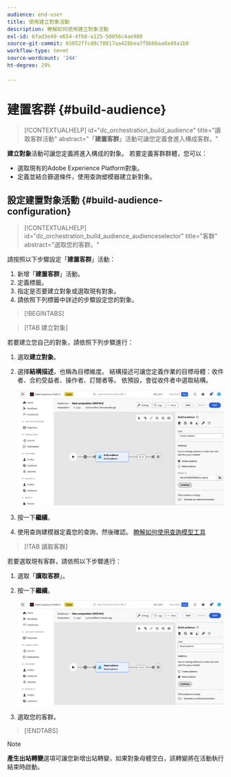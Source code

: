 ```yaml
---
audience: end-user
title: 使用建立對象活動
description: 瞭解如何使用建立對象活動
exl-id: 6fad3e49-e654-4f68-a125-50056c4ae980
source-git-commit: 65052ffcd8c70817aa428bea7f8b6baa0a49a1b0
workflow-type: tm+mt
source-wordcount: '244'
ht-degree: 29%

---
```


# 建置客群 {#build-audience}

>[!CONTEXTUALHELP]
>id="dc_orchestration_build_audience"
>title="讀取客群活動"
>abstract="「**建置客群**」活動可讓您定義會進入構成客群。"

**建立對象**&#x200B;活動可讓您定義將進入構成的對象。 若要定義客群群體，您可以：

* 選取現有的Adobe Experience Platform對象。
* 定義並結合篩選條件，使用查詢塑模器建立新對象。

## 設定建置對象活動 {#build-audience-configuration}

>[!CONTEXTUALHELP]
>id="dc_orchestration_build_audience_audienceselector"
>title="客群"
>abstract="選取您的客群。"

請按照以下步驟設定「**建置客群**」活動：

1. 新增「**建置客群**」活動。
1. 定義標籤。
1. 指定是否要建立對象或選取現有對象。
1. 請依照下列標籤中詳述的步驟設定您的對象。

>[!BEGINTABS]

>[!TAB 建立對象]

若要建立您自己的對象，請依照下列步驟進行：

1. 選取&#x200B;**建立對象**。
1. 選擇&#x200B;**結構描述**，也稱為目標維度。 結構描述可讓您定義作業的目標母體：收件者、合約受益者、操作者、訂閱者等。 依預設，會從收件者中選取結構。

   ![](../assets/build-audience-create.png)

1. 按一下&#x200B;**繼續**。
1. 使用查詢建模器定義您的查詢，然後確認。 [瞭解如何使用查詢模型工具](../../query/query-modeler-overview.md)

>[!TAB 讀取客群]

若要選取現有客群，請依照以下步驟進行：

1. 選取「**讀取客群**」。
1. 按一下&#x200B;**繼續**。

   ![](../assets/build-audience-read.png)

1. 選取您的客群。

>[!ENDTABS]

>[!NOTE]
>
>**產生出站轉變**&#x200B;選項可讓您新增出站轉變，如果對象母體空白，該轉變將在活動執行結束時啟動。

<!--
## Examples{#build-audience-examples}

Here is an example of a workflow with two **Build audience** activities. The first one targets the poker players audience, followed by an email delivery. The second one targets the VIP clients audience, followed by an SMS delivery.

![](../assets/workflow-audience-example.png)
-->
